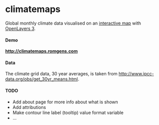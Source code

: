 # climatemaps
Global monthly climate data visualised on an [interactive map](http://climatemaps.romgens.com) with [OpenLayers 3](https://github.com/openlayers/ol3).

#### Demo
**http://climatemaps.romgens.com**

#### Data
The climate grid data, 30 year averages, is taken from http://www.ipcc-data.org/obs/get_30yr_means.html.

#### TODO
 - Add about page for more info about what is shown
 - Add attributions
 - Make contour line label (tooltip) value format variable
 - ...
